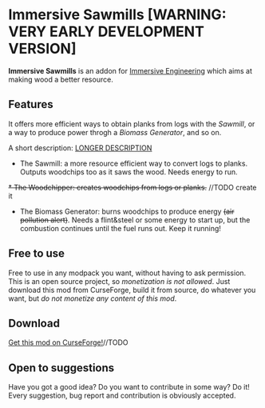 # Immersive Sawmills [WARNING: VERY EARLY DEVELOPMENT VERSION]
**Immersive Sawmills** is an addon for
[Immersive Engineering](https://github.com/BluSunrize/ImmersiveEngineering)
which aims at making wood a better resource.

## Features
It offers more efficient ways to obtain planks from logs with the *Sawmill*, or a
way to produce power throgh a *Biomass Generator*, and so on.

A short description: [LONGER DESCRIPTION](./MACHINES.md)

* The Sawmill: a more resource efficient way to convert logs to planks. Outputs
woodchips too as it saws the wood. Needs energy to run.

~~* The Woodchipper: creates woodchips from logs or planks.~~ //TODO create it

* The Biomass Generator: burns woodchips to produce energy ~~(air pollution alert)~~.
Needs a flint&steel or some energy to start up, but the combustion continues until
the fuel runs out. Keep it running!

## Free to use
Free to use in any modpack you want, without having to ask permission.
This is an open source project, so *monetization is not allowed*. Just download
this mod from CurseForge, build it from source, do whatever you want, but
*do not monetize any content of this mod*.

## Download
[Get this mod on CurseForge!]()//TODO

## Open to suggestions
Have you got a good idea? Do you want to contribute in some way? Do it!  
Every suggestion, bug report and contribution is obviously accepted.
